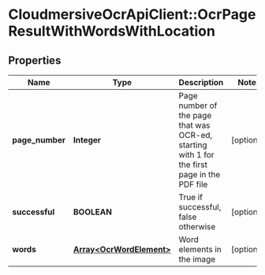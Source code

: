 # CloudmersiveOcrApiClient::OcrPageResultWithWordsWithLocation

## Properties
Name | Type | Description | Notes
------------ | ------------- | ------------- | -------------
**page_number** | **Integer** | Page number of the page that was OCR-ed, starting with 1 for the first page in the PDF file | [optional] 
**successful** | **BOOLEAN** | True if successful, false otherwise | [optional] 
**words** | [**Array&lt;OcrWordElement&gt;**](OcrWordElement.md) | Word elements in the image | [optional] 


